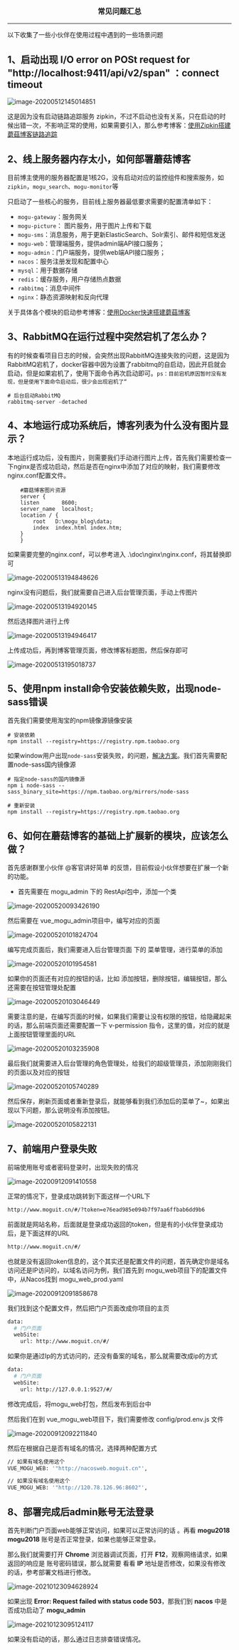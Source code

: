 ### <center>常见问题汇总
***
以下收集了一些小伙伴在使用过程中遇到的一些场景问题

## 1、启动出现 I/O error on POSt request for "http://localhost:9411/api/v2/span" ：connect timeout

![image-20200512145014851](images/image-20200512145014851.png)

这是因为没有启动链路追踪服务 zipkin，不过不启动也没有关系，只在启动的时候出错一次，不影响正常的使用，如果需要引入，那么参考博客：[使用Zipkin搭建蘑菇博客链路追踪](http://moguit.cn/#/info?blogUid=35bd93cabc08611c7f74ce4564753ef9)

## 2、线上服务器内存太小，如何部署蘑菇博客

目前博主使用的服务器配置是1核2G，没有启动对应的监控组件和搜索服务，如 `zipkin`，`mogu_search`、`mogu-monitor`等

只启动了一些核心的服务，目前线上服务器最低要求需要的配置清单如下：

- `mogu-gateway`：服务网关
- `mogu-picture`： 图片服务，用于图片上传和下载
- `mogu-sms`：消息服务，用于更新ElasticSearch、Solr索引、邮件和短信发送
- `mogu-web`：管理端服务，提供admin端API接口服务；
- `mogu-admin`：门户端服务，提供web端API接口服务；
- `nacos`：服务注册发现和配置中心
- `mysql`：用于数据存储
- `redis`：缓存服务，用户存储热点数据
- `rabbitmq`：消息中间件
- `nginx`：静态资源映射和反向代理

关于具体各个模块的启动参考博客：[使用Docker快速搭建蘑菇博客](http://www.moguit.cn/#/info?blogUid=ab8377106a0d4b9f8d66131e4312c69e)

## 3、RabbitMQ在运行过程中突然宕机了怎么办？

有的时候查看项目日志的时候，会突然出现RabbitMQ连接失败的问题，这是因为RabbitMQ宕机了，docker容器中因为设置了rabbitmq的自启动，因此开启就会启动，但是如果宕机了，使用下面命令再次启动即可。`ps：目前宕机原因暂时没有发现，但是使用下面命令启动后，很少会出现宕机了“`

```
# 后台启动RabbitMQ
rabbitmq-server -detached
```

## 4、本地运行成功系统后，博客列表为什么没有图片显示？

本地运行成功后，没有图片，则需要我们手动进行图片上传，首先我们需要检查一下nginx是否成功启动，然后是否在nginx中添加了对应的映射，我们需要修改nginx.conf配置文件。

```
	#蘑菇博客图片资源
	server {
	listen       8600;
	server_name  localhost;	
	location / {
		root   D:\mogu_blog\data;
		index  index.html index.htm;
	}
	}
```

如果需要完整的nginx.conf，可以参考进入 .\doc\nginx\nginx.conf，将其替换即可

![image-20200513194848626](images/image-20200513194848626.png)

nginx没有问题后，我们就需要自己进入后台管理页面，手动上传图片

![image-20200513194920145](images/image-20200513194920145.png)

然后选择图片进行上传

![image-20200513194946417](images/image-20200513194946417.png)

上传成功后，再到博客管理页面，修改博客标题图，然后保存即可

![image-20200513195018737](images/image-20200513195018737.png)

## 5、使用npm install命令安装依赖失败，出现node-sass错误

首先我们需要使用淘宝的npm镜像源镜像安装

```
# 安装依赖
npm install --registry=https://registry.npm.taobao.org
```

如果window用户出现`node-sass`安装失败，的问题，[解决方案](https://github.com/PanJiaChen/vue-element-admin/issues/24)。我们首先需要配置node-sass国内镜像源

```
# 指定node-sass的国内镜像源
npm i node-sass --sass_binary_site=https://npm.taobao.org/mirrors/node-sass

# 重新安装
npm install --registry=https://registry.npm.taobao.org
```



## 6、如何在蘑菇博客的基础上扩展新的模块，应该怎么做？

首先感谢群里小伙伴 @客官讲好简单 的反馈，目前假设小伙伴想要在扩展一个新的功能。

- 首先需要在 mogu_admin 下的 RestApi包中，添加一个类

![image-20200520093426190](images/image-20200520093426190.png)



然后需要在 vue_mogu_admin项目中，编写对应的页面

![image-20200520101824704](images/image-20200520101824704.png)

编写完成页面后，我们需要进入后台管理页面 下的 菜单管理，进行菜单的添加

![image-20200520101954581](images/image-20200520101954581.png)



如果你的页面还有对应的按钮的话，比如 添加按钮，删除按钮，编辑按钮，那么还需要在按钮管理处配置

![image-20200520103046449](images/image-20200520103046449.png)

需要注意的是，在编写页面的时候，如果我们需要让没有权限的按钮，给隐藏起来的话，那么前端页面还需要配置一下 v-permission 指令，这里的值，对应的就是上面按钮管理里面的URL

![image-20200520103235908](images/image-20200520103235908.png)

最后我们就需要进入后台管理的角色管理处，给我们的超级管理员，添加刚刚我们的页面以及对应的按钮

![image-20200520105740289](images/image-20200520105740289.png)

然后保存，刷新页面或者重新登录后，就能够看到我们添加后的菜单了~，如果出现以下问题，那么说明没有添加按钮。

![image-20200520105822131](images/image-20200520105822131.png)



## 7、前端用户登录失败

前端使用账号或者密码登录时，出现失败的情况

![image-20200912091410558](images/image-20200912091410558.png)

正常的情况下，登录成功跳转到下面这样一个URL下

```bash
http://www.moguit.cn/#/?token=e76ead985e094b7f97aa6ffbab6dd9b6
```

前面就是网站名称，后面就是登录成功返回的token，但是有的小伙伴登录成功后，是下面这样的URL

```bash
http://www.moguit.cn/#/
```

也就是没有返回token信息的，这个其实还是配置文件的问题，首先确定你是域名访问还是IP访问的，以域名访问为例，我们首先到 mogu_web项目下的配置文件中，从Nacos找到 mogu_web_prod.yaml

![image-20200912091858678](images/image-20200912091858678.png)

我们找到这个配置文件，然后把门户页面改成你项目的主页

```bash
data:
  # 门户页面
  webSite:
    url: http://www.moguit.cn/#/
```

如果你是通过Ip的方式访问的，还没有备案的域名，那么就需要改成ip的方式

```bash
data:
  # 门户页面
  webSite:
    url: http://127.0.0.1:9527/#/
```

修改完成后，将mogu_web打包，然后发布到后台中

然后我们在到 vue_mogu_web项目下，我们需要修改 config/prod.env.js 文件

![image-20200912092211840](images/image-20200912092211840.png)

然后在根据自己是否有域名的情况，选择两种配置方式

```bash
// 如果有域名使用这个
VUE_MOGU_WEB: '"http://nacosweb.moguit.cn"',
```

```bash
// 如果没有域名使用这个
VUE_MOGU_WEB: '"http://120.78.126.96:8602"',
```



## 8、部署完成后admin账号无法登录

首先判断门户页面web能够正常访问，如果可以正常访问的话 。再看 **mogu2018** **mogu2018** 账号是否正常登录，如果也能够正常登录。

那么我们就需要打开 **Chrome** 浏览器调试页面，打开 **F12**，观察网络请求，如果返回的响应是 账号密码错误，那么就需要 看看 **IP** 地址是否修改，如果没有修改的话，参考部署文档进行修改。

![image-20210123094628924](images/image-20210123094628924.png)

如果出现 **Error: Request failed with status code 503**，那我们到 **nacos** 中是否成功启动了 **mogu_admin**

![image-20210123095124117](images/image-20210123095124117.png)

如果没有启动的话，那么通过日志排查错误情况。